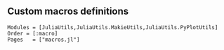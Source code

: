 ## Custom macros definitions

```@autodocs
Modules = [JuliaUtils,JuliaUtils.MakieUtils,JuliaUtils.PyPlotUtils]
Order = [:macro]
Pages   = ["macros.jl"]
```
